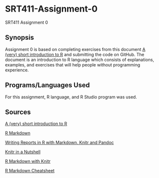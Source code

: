 # SRT411-Assignment-0
SRT411 Assignment 0


## Synopsis
<p>Assignment 0 is based on completing exercises from this document <a href="https://cran.r-project.org/doc/contrib/Torfs+Brauer-Short-R-Intro.pdf">A (very) short introduction to R</a> and submitting the code on GitHub. The document is an introduction to R language which consists of explanations, examples, and exercises that will help people without programming experience.</p>


## Programs/Languages Used
For this assignment, R language, and R Studio program was used.


## Sources
<p><a href="https://cran.r-project.org/doc/contrib/Torfs+Brauer-Short-R-Intro.pdf">A (very) short introduction to R</a></p>
<p><a href="http://rmarkdown.rstudio.com/">R Markdown</a></p>
<p><a href="http://nicercode.github.io/guides/reports/">Writing Reports in R with Markdown, Knitr and Pandoc</a></p>
<p><a href="http://kbroman.org/knitr_knutshell/pages/markdown.html">Knitr in a Nutshell</a></p>
<p><a href="http://kbroman.org/knitr_knutshell/pages/Rmarkdown.html">R Markdown with Knitr</a></p>
<p><a href="https://www.rstudio.com/wp-content/uploads/2015/02/rmarkdown-cheatsheet.pdf">R Markdown Cheatsheet</a></p>
